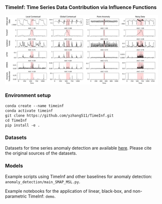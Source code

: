 ### TimeInf: Time Series Data Contribution via Influence Functions

<p align="center">
    <img src=assets/figure.jpg />
</p>

### Environment setup

```
conda create --name timeinf
conda activate timeinf
git clone https://github.com/yzhang511/TimeInf.git
cd TimeInf
pip install -e .
```

### Datasets

Datasets for time series anomaly detection are available [here](https://drive.google.com/drive/folders/1VX2jmRdEvOM45U8ag62qL-qlVG0ieJ1A?usp=sharing). Please cite the original sources of the datasets.

### Models

Example scripts using TimeInf and other baselines for anomaly detection: `anomaly_detection/main_SMAP_MSL.py`.

Example notebooks for the application of linear, black-box, and non-parametric TimeInf: `demo`.
